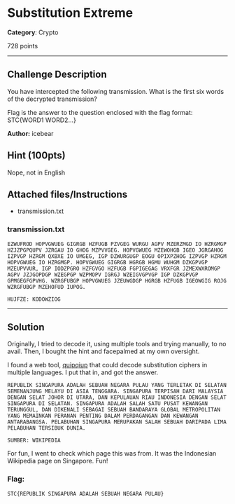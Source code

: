 # Substitution Extreme

**Category**: Crypto

728 points

----

## Challenge Description
You have intercepted the following transmission. What is the first six words of the decrypted transmission?

Flag is the answer to the question enclosed with the flag format: STC{WORD1 WORD2...}

**Author:** icebear

## Hint (100pts)
Nope, not in English

## Attached files/Instructions
* transmission.txt

### transmission.txt
```
EZWUFROD HOPVGWUEG GIGRGB HZFUGB PZVGEG WURGU AGPV MZERZMGD IO HZRGMGP HZJZPGPQUPV JZRGAU IO GHOG MZPVVGEG. HOPVGWUEG MZEWOHGB IGEO JGRGAHOG IZPVGP HZRGM QXBXE IO UMGEG, IGP DZWURGUGP EOGU OPIXPZHOG IZPVGP HZRGM HOPVGWUEG IO HZRGMGP. HOPVGWUEG GIGRGB HGRGB HGMU WUHGM DZKGPVGP MZEUPVVUR, IGP IODZPGRO HZFGVGO HZFUGB FGPIGEGAG VRXFGR JZMEXWXROMGP AGPV JZJGOPDGP WZEGPGP WZPMOPV IGRGJ WZEIGVGPVGP IGP DZKGPVGP GPMGEGFGPVHG. WZRGFUBGP HOPVGWUEG JZEUWGDGP HGRGB HZFUGB IGEOWGIG ROJG WZRGFUBGP MZEHOFUD IUPOG.

HUJFZE: KODOWZIOG
```

----
## Solution
Originally, I tried to decode it, using multiple tools and trying manually, to no avail. Then, I bought the hint and facepalmed at my own oversight.

I found a web tool, [quipqiup](https://www.quipqiup.com/) that could decode substitution ciphers in multiple languages. I put that in, and got the answer.

<!--screenshot-->

```
REPUBLIK SINGAPURA ADALAH SEBUAH NEGARA PULAU YANG TERLETAK DI SELATAN SEMENANJUNG MELAYU DI ASIA TENGGARA. SINGAPURA TERPISAH DARI MALAYSIA DENGAN SELAT JOHOR DI UTARA, DAN KEPULAUAN RIAU INDONESIA DENGAN SELAT SINGAPURA DI SELATAN. SINGAPURA ADALAH SALAH SATU PUSAT KEWANGAN TERUNGGUL, DAN DIKENALI SEBAGAI SEBUAH BANDARAYA GLOBAL METROPOLITAN YANG MEMAINKAN PERANAN PENTING DALAM PERDAGANGAN DAN KEWANGAN ANTARABANGSA. PELABUHAN SINGAPURA MERUPAKAN SALAH SEBUAH DARIPADA LIMA PELABUHAN TERSIBUK DUNIA. 

SUMBER: WIKIPEDIA
```

For fun, I went to check which page this was from. It was the Indonesian Wikipedia page on Singapore. Fun!

<!--screenshot-->

### Flag:
```
STC{REPUBLIK SINGAPURA ADALAH SEBUAH NEGARA PULAU}
```
